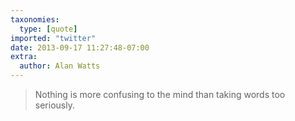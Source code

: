 ```yaml
---
taxonomies:
  type: [quote]
imported: "twitter"
date: 2013-09-17 11:27:48-07:00
extra:
  author: Alan Watts
---
```

> Nothing is more confusing to the mind than taking words too seriously.
